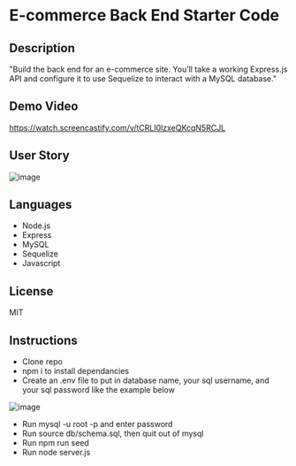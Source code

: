 # E-commerce Back End Starter Code

## Description
  "Build the back end for an e-commerce site. You’ll take a working Express.js API and configure it to use Sequelize to interact with a MySQL database."

## Demo Video
https://watch.screencastify.com/v/tCRLI0lzxeQKcqN5RCJL

## User Story
![image](https://user-images.githubusercontent.com/92649046/152701019-272e7a72-399c-42f2-a91f-68440fc47abf.png)

## Languages
* Node.js
* Express
* MySQL
* Sequelize
* Javascript

## License
MIT

## Instructions
* Clone repo
* npm i to install dependancies
* Create an .env file to put in database name, your sql username, and your sql password like the example below

![image](https://user-images.githubusercontent.com/92649046/152701262-ccf048b0-32d8-4366-aab2-b98134164039.png)

* Run mysql -u root -p and enter password
* Run source db/schema.sql, then quit out of mysql
* Run npm run seed
* Run node server.js
